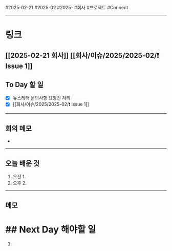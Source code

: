 #2025-02-21 #2025-02 #2025- 
#회사 #프로젝트 #Connect 


------
# 링크 
[[2025-02-21 회사]]
[[회사/이슈/2025/2025-02/❗ Issue 1]]
---
## To Day 할 일
- [x] 뉴스레터 문의사항 요청건 처리
- [x] [[회사/이슈/2025/2025-02/❗ Issue 1]]
---
## 회의 메모
- 
---
## 오늘 배운 것
1. 오전
    1. 
2. 오후
    2. 
---
## 메모


# ## Next Day 해야할 일
1. 
